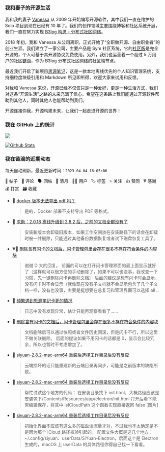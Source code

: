### 我和妻子的开源生活

我和我的妻子 [Vanessa](https://github.com/Vanessa219) 从 2009 年开始编写开源软件，其中我们一直在维护的 Solo 项目到现在已经有 10 年了。我们的创作领域主要围绕博客和社区系统开展，我们一直在努力实现 [B3log 构思 - 分布式社区网络](https://ld246.com/article/1546941897596)。

2018 年初，我和 Vanessa 从公司离职，正式开始了“全职做开源、自由职业者”的创业生涯。我们建立了一家公司，主要产品是 Sym 社区系统，它的[社区版](https://github.com/88250/symphony)是完全开源的，个人可基于其开源协议免费使用。另外，我们也运营着一个超过 5 万用户的社区[链滴](https://ld246.com)，作为 B3log 分布式社区网络的社区端节点。

最近我们开启了新项目[思源笔记](https://github.com/siyuan-note/siyuan)，这是一款本地离线优先的个人知识管理系统，支持细粒度块级引用和 Markdown 所见即所得，欢迎大家来试用和反馈。

对我和 Vanessa 来说，开源已经不仅仅只是一种爱好，更是一种生活方式，我们对这条“开源生活”之路的未来充满了信心。希望在这条路上我们能通过开源软件帮助到其他人，同时其他人也能帮助到我们。

开源连接你我，开源构建未来，让我们一起走进开源的世界！

### 我在 GitHub 上的统计

<a title="Hits" target="_blank" href="https://github.com/88250/88250"><img src="https://hits.b3log.org/88250/88250.svg"></a>

[![Github Stats](https://github-readme-stats.vercel.app/api?username=88250&theme=tokyonight&show_icons=true)](https://github.com/88250)

<!--events start -->

### 我在链滴的近期动态

每天自动刷新，最近更新时间：`2023-04-04 16:05:06`

📝 帖子 &nbsp; 💬 评论 &nbsp; 🗣 回帖 &nbsp; 🌙 清月 &nbsp; 👨‍💻 用户 &nbsp; 🏷️ 标签 &nbsp; ⭐️ 关注 &nbsp; 👍 赞同 &nbsp; 💗 感谢 &nbsp; 💰 打赏 &nbsp; 🗃 收藏

* 💬 [docker 版本无法导出 pdf 吗？](https://ld246.com/article/1680594404377/comment/1680594637384#comments)

  > 是的，Docker 部署不支持导出 PDF 等格式。
* 💬 [求助：2.0.18 离线升级到 2.8.2 后，之前的文档全都没有了](https://ld246.com/article/1680593250881/comment/1680593654587#comments)

  > 安装新版本会卸载旧版本，如果工作空间放在安装路径下的话会在卸载时被一并删除，只能通过其他备份数据恢复或者试下磁盘恢复工具了。
* 💗💬 [删除含有闪卡的文档后，闪卡管理包里会存在很多不存在符合条件的内容块](https://ld246.com/article/1680575149128/comment/1680592975158#comments)

  > 谢谢 D 大的回复。 前面的可以在打开闪卡管理界面的最上面显示就好了（这样就可以很方便的手动删除了，如果不可以也没事，我改变一下习惯，先一键删除闪卡再删除文档） 后面的建议是想有闪卡时会显示，没有闪卡时不会显示（就像现在没有子文档就不会显示包含了几个子文档一样，没有也没事，主要是挺想要在总复习和管理界面可以选择 all ..
* 💬 [频繁遇到思源笔记卡死的情况](https://ld246.com/article/1680438992079/comment/1680591034785#comments)

  > 日志中没有发现异常，估计只能再观察看看了……
* 💬 [删除含有闪卡的文档后，闪卡管理包里会存在很多不存在符合条件的内容块](https://ld246.com/article/1680575149128/comment/1680590958615#comments)

  > 文档删除后可以通过快照或者文件历史回滚，但是闪卡不行，所以这里不做关联删除。 后面的提议如果不用闪卡的话都是 0，显示会比较冗余，所以也暂时不考虑增加了。
* 💬 [siyuan-2.8.2-mac-arm64 重装后选择工作目录后没有反应](https://ld246.com/article/1680518813121/comment/1680590866356#comments)

  > 云端损坏的话只能重建新的云端目录再同步，可能是之前版本的缺陷所致。
* 💬 [siyuan-2.8.2-mac-arm64 重装后选择工作目录后没有反应](https://ld246.com/article/1680518813121/comment/1680581776274#comments)

  > 帮忙试试这个地方的代码： 在安装目录找下 init.html，大概路径应该是安装包下/Contents/Resources/app/electron/init.html 打开后看下能否编辑保存，将其中 isICloudPath 这个函数实现直接返回 false [图片]
* 💬 [siyuan-2.8.2-mac-arm64 重装后选择工作目录后没有反应](https://ld246.com/article/1680518813121/comment/1680579510715#comments)

  > 初始化界面不应该有这么多的磁盘读流量才对，不过我也不太确定是不是因为那个 iCloud 路径校验引起的。 配置文件大概是这几个地方：~/.config/siyuan、userData/SiYuan-Electron，后面这个是 Electron 生成的，macOS 上 userData 的具体路径你得自己找一下看看。


<!--events end -->
